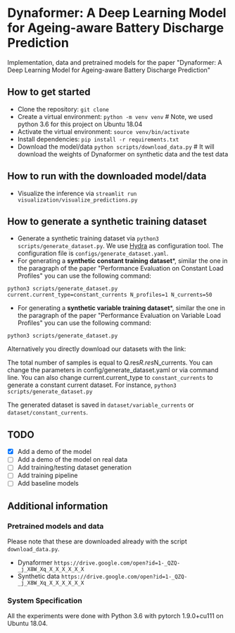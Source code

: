 # Dynaformer: A Deep Learning Model for Ageing-aware Battery Discharge Prediction
Implementation, data and pretrained models for the paper "Dynaformer: A Deep Learning Model for Ageing-aware Battery Discharge Prediction"

## How to get started
* Clone the repository: `git clone`
* Create a virtual environment: `python -m venv venv` # Note, we used python 3.6 for this project on Ubuntu 18.04
* Activate the virtual environment: `source venv/bin/activate`
* Install dependencies: `pip install -r requirements.txt`
* Download the model/data `python scripts/download_data.py` # It will download the weights of Dynaformer on synthetic data and the test data

## How to run with the downloaded model/data
* Visualize the inference via `streamlit run visualization/visualize_predictions.py`

## How to generate a synthetic training dataset
* Generate a synthetic training dataset via `python3 scripts/generate_dataset.py`. We use [Hydra](https://github.com/facebookresearch/hydra) as configuration tool. The configuration file is `configs/generate_dataset.yaml`.
* For generating a **synthetic constant training dataset***, similar the one in the paragraph of the paper "Performance Evaluation on Constant Load Profiles" you can use the following command:
```
python3 scripts/generate_dataset.py current.current_type=constant_currents N_profiles=1 N_currents=50
```
* For generating a **synthetic variable training dataset***, similar the one in the paragraph of the paper "Performance Evaluation on Variable Load Profiles" you can use the following command:
```
python3 scripts/generate_dataset.py
```

Alternatively you directly download our datasets with the link:


The total number of samples is equal to Q.res*R.res*N_currents. You can change the parameters in config/generate_dataset.yaml or via command line. 
You can also change current.current_type to `constant_currents` to generate a constant current dataset.
For instance,  `python3 scripts/generate_dataset.py`


The generated dataset is saved in `dataset/variable_currents` or `dataset/constant_currents`.

## TODO
* [X] Add a demo of the model
* [ ] Add a demo of the model on real data
* [ ] Add training/testing dataset generation
* [ ] Add training pipeline
* [ ] Add baseline models

## Additional information
### Pretrained models and data 
Please note that these are downloaded already with the script `download_data.py`. 
* Dynaformer `https://drive.google.com/open?id=1-_QZQ-_j_X8W_Xq_X_X_X_X_X_X`
* Synthetic data `https://drive.google.com/open?id=1-_QZQ-_j_X8W_Xq_X_X_X_X_X_X`

### System Specification
All the experiments were done with Python 3.6 with pytorch 1.9.0+cu111 on Ubuntu 18.04.
